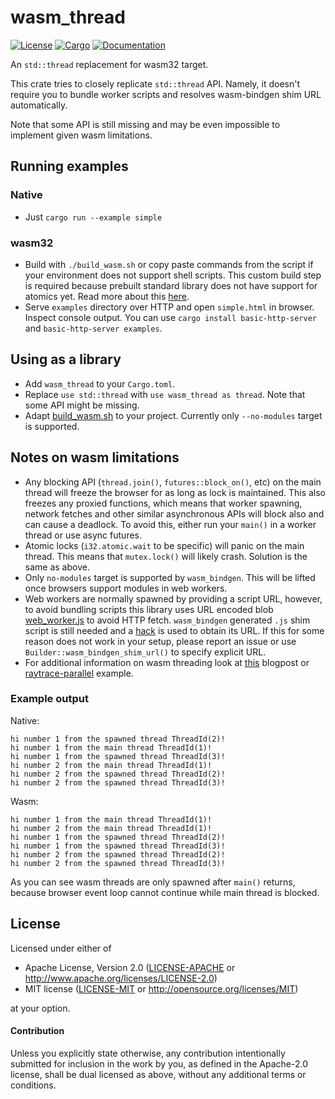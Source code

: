 # wasm_thread

[![License](https://img.shields.io/badge/license-MIT%2FApache--2.0-blue.svg)](https://github.com/chemicstry/wasm_thread)
[![Cargo](https://img.shields.io/crates/v/wasm_thread.svg)](https://crates.io/crates/wasm_thread)
[![Documentation](https://docs.rs/wasm_thread/badge.svg)](https://docs.rs/wasm_thread)

An `std::thread` replacement for wasm32 target.

This crate tries to closely replicate `std::thread` API. Namely, it doesn't require you to bundle worker scripts and resolves wasm-bindgen shim URL automatically.

Note that some API is still missing and may be even impossible to implement given wasm limitations.

## Running examples

### Native

- Just `cargo run --example simple`

### wasm32

- Build with `./build_wasm.sh` or copy paste commands from the script if your environment does not support shell scripts. This custom build step is required because prebuilt standard library does not have support for atomics yet. Read more about this [here](https://rustwasm.github.io/2018/10/24/multithreading-rust-and-wasm.html).
- Serve `examples` directory over HTTP and open `simple.html` in browser. Inspect console output. You can use `cargo install basic-http-server` and `basic-http-server examples`.

## Using as a library

- Add `wasm_thread` to your `Cargo.toml`.
- Replace `use std::thread` with `use wasm_thread as thread`. Note that some API might be missing.
- Adapt [build_wasm.sh](build_wasm.sh) to your project. Currently only `--no-modules` target is supported.

## Notes on wasm limitations

- Any blocking API (`thread.join()`, `futures::block_on()`, etc) on the main thread will freeze the browser for as long as lock is maintained. This also freezes any proxied functions, which means that worker spawning, network fetches and other similar asynchronous APIs will block also and can cause a deadlock. To avoid this, either run your `main()` in a worker thread or use async futures.
- Atomic locks (`i32.atomic.wait` to be specific) will panic on the main thread. This means that `mutex.lock()` will likely crash. Solution is the same as above.
- Only `no-modules` target is supported by `wasm_bindgen`. This will be lifted once browsers support modules in web workers.
- Web workers are normally spawned by providing a script URL, however, to avoid bundling scripts this library uses URL encoded blob [web_worker.js](src/web_worker.js) to avoid HTTP fetch. `wasm_bindgen` generated `.js` shim script is still needed and a [hack](src/script_path.js) is used to obtain its URL. If this for some reason does not work in your setup, please report an issue or use `Builder::wasm_bindgen_shim_url()` to specify explicit URL.
- For additional information on wasm threading look at [this](https://rustwasm.github.io/2018/10/24/multithreading-rust-and-wasm.html) blogpost or [raytrace-parallel](https://rustwasm.github.io/wasm-bindgen/examples/raytrace.html) example.

### Example output

Native:
```
hi number 1 from the spawned thread ThreadId(2)!
hi number 1 from the main thread ThreadId(1)!
hi number 1 from the spawned thread ThreadId(3)!
hi number 2 from the main thread ThreadId(1)!
hi number 2 from the spawned thread ThreadId(2)!
hi number 2 from the spawned thread ThreadId(3)!
```

Wasm:
```
hi number 1 from the main thread ThreadId(1)!
hi number 2 from the main thread ThreadId(1)!
hi number 1 from the spawned thread ThreadId(2)!
hi number 1 from the spawned thread ThreadId(3)!
hi number 2 from the spawned thread ThreadId(2)!
hi number 2 from the spawned thread ThreadId(3)!
```

As you can see wasm threads are only spawned after `main()` returns, because browser event loop cannot continue while main thread is blocked.

## License

Licensed under either of

 * Apache License, Version 2.0 ([LICENSE-APACHE](LICENSE-APACHE) or http://www.apache.org/licenses/LICENSE-2.0)
 * MIT license ([LICENSE-MIT](LICENSE-MIT) or http://opensource.org/licenses/MIT)

at your option.

#### Contribution

Unless you explicitly state otherwise, any contribution intentionally submitted
for inclusion in the work by you, as defined in the Apache-2.0 license, shall be
dual licensed as above, without any additional terms or conditions.
